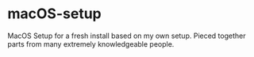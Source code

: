 # macOS-setup

MacOS Setup for a fresh install based on my own setup. Pieced together parts from many extremely knowledgeable people.
